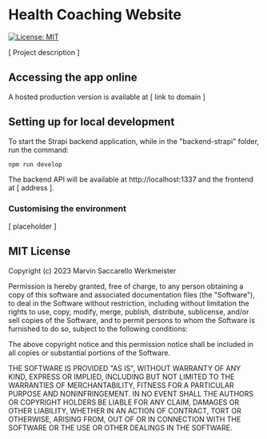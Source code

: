 # Health Coaching Website

[![License: MIT](https://img.shields.io/badge/License-MIT-yellow.svg)](https://opensource.org/licenses/MIT)

<!-- TODO: add badges for test coverage -->

[ Project description ]

## Accessing the app online

A hosted production version is available at [ link to domain ]

## Setting up for local development

To start the Strapi backend application, while in the "backend-strapi" folder, run the command:

```bash
npm run develop
```

The backend API will be available at http://localhost:1337 and the frontend at [ address ].

### Customising the environment

[ placeholder ]

## MIT License

Copyright (c) 2023 Marvin Saccarello Werkmeister

<!-- do I need to mention Strapi here as well? -->

Permission is hereby granted, free of charge, to any person obtaining a copy
of this software and associated documentation files (the "Software"), to deal
in the Software without restriction, including without limitation the rights
to use, copy, modify, merge, publish, distribute, sublicense, and/or sell
copies of the Software, and to permit persons to whom the Software is
furnished to do so, subject to the following conditions:

The above copyright notice and this permission notice shall be included in all
copies or substantial portions of the Software.

THE SOFTWARE IS PROVIDED "AS IS", WITHOUT WARRANTY OF ANY KIND, EXPRESS OR
IMPLIED, INCLUDING BUT NOT LIMITED TO THE WARRANTIES OF MERCHANTABILITY,
FITNESS FOR A PARTICULAR PURPOSE AND NONINFRINGEMENT. IN NO EVENT SHALL THE
AUTHORS OR COPYRIGHT HOLDERS BE LIABLE FOR ANY CLAIM, DAMAGES OR OTHER
LIABILITY, WHETHER IN AN ACTION OF CONTRACT, TORT OR OTHERWISE, ARISING FROM,
OUT OF OR IN CONNECTION WITH THE SOFTWARE OR THE USE OR OTHER DEALINGS IN THE
SOFTWARE.

